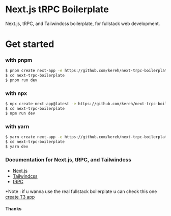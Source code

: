 # Next.js tRPC Boilerplate

Next.js, tRPC, and Tailwindcss boilerplate, for fullstack web development.

# Get started
### with pnpm
```sh
$ pnpm create next-app -e https://github.com/kereh/next-trpc-boilerplate
$ cd next-trpc-boilerplate
$ pnpm run dev
```
### with npx
```sh
$ npx create-next-app@latest -e https://github.com/kereh/next-trpc-boilerplate
$ cd next-trpc-boilerplate
$ npm run dev
```
### with yarn
```sh
$ yarn create next-app -e https://github.com/kereh/next-trpc-boilerplate
$ cd next-trpc-boilerplate
$ yarn dev
```
### Documentation for Next.js, tRPC, and Tailwindcss
- [Next.js](https://nextjs.org/docs/getting-started)
- [Tailwindcss](https://tailwindcss.com/)
- [tRPC](https://trpc.io/docs/nextjs)

*Note : if u wanna use the real fullstack boilerplate u can check this one [create T3 app](https://create.t3.gg/)

#### Thanks
